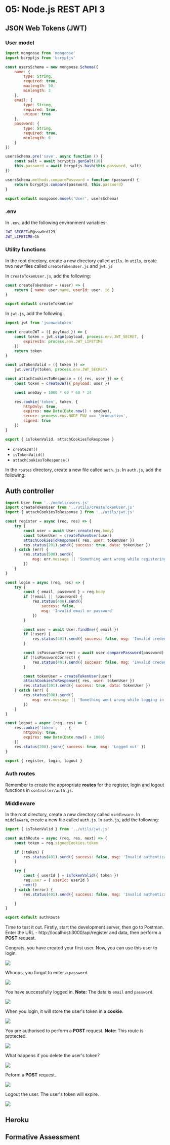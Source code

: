 # 05: Node.js REST API 3

## JSON Web Tokens (JWT)

### User model

```js
import mongoose from 'mongoose'
import bcryptjs from 'bcryptjs'

const usersSchema = new mongoose.Schema({
    name: {
        type: String,
        required: true,
        maxlength: 50,
        minlength: 3
    },
    email: {
        type: String,
        required: true,
        unique: true
    },
    password: {
        type: String,
        required: true,
        minlength: 6
    }
})
```

```js
usersSchema.pre('save', async function () {
    const salt = await bcryptjs.genSalt(10)
    this.password = await bcryptjs.hash(this.password, salt)
})

usersSchema.methods.comparePassword = function (password) {
    return bcryptjs.compare(password, this.password)
}
```

```js
export default mongoose.model('User', usersSchema)
```

### .env

In `.env`, add the following environment variables:

```bash
JWT_SECRET=P@ssw0rd123
JWT_LIFETIME=1h
```


### Utility functions

In the root directory, create a new directory called `utils`. In `utils`, create two new files called `createTokenUser.js` and `jwt.js`

In `createTokenUser.js`, add the following:

```js
const createTokenUser = (user) => {
    return { name: user.name, userId: user._id }
}

export default createTokenUser
```

In `jwt.js`, add the following:

```js
import jwt from 'jsonwebtoken'

const createJWT = ({ payload }) => {
    const token = jwt.sign(payload, process.env.JWT_SECRET, {
        expiresIn: process.env.JWT_LIFETIME
    })
    return token
}

const isTokenValid = ({ token }) =>
    jwt.verify(token, process.env.JWT_SECRET)

const attachCookiesToResponse = ({ res, user }) => {
    const token = createJWT({ payload: user })

    const oneDay = 1000 * 60 * 60 * 24

    res.cookie('token', token, {
        httpOnly: true,
        expires: new Date(Date.now() + oneDay),
        secure: process.env.NODE_ENV === 'production',
        signed: true
    })
}

export { isTokenValid, attachCookiesToResponse }
```

- `createJWT()`
- `isTokenValid()`
- `attachCookiesToResponse()`

In the `routes` directory, create a new file called `auth.js`. In `auth.js`, add the following:

## Auth controller

```js
import User from '../models/users.js'
import createTokenUser from '../utils/createTokenUser.js'
import { attachCookiesToResponse } from '../utils/jwt.js'
```

```js
const register = async (req, res) => {
    try {
        const user = await User.create(req.body)
        const tokenUser = createTokenUser(user)
        attachCookiesToResponse({ res, user: tokenUser })
        res.status(201).send({ success: true, data: tokenUser })
    } catch (err) {
        res.status(500).send({
            msg: err.message || 'Something went wrong while registering a user'
        })
    }
}
```

```js
const login = async (req, res) => {
    try {
        const { email, password } = req.body
        if (!email || !password) {
            res.status(400).send({
                success: false,
                msg: 'Invalid email or password'
            })
        }

        const user = await User.findOne({ email })
        if (!user) {
            res.status(401).send({ success: false, msg: 'Invalid credentials' })
        }

        const isPasswordCorrect = await user.comparePassword(password)
        if (!isPasswordCorrect) {
            res.status(401).send({ success: false, msg: 'Invalid credentials' })
        }

        const tokenUser = createTokenUser(user)
        attachCookiesToResponse({ res, user: tokenUser })
        res.status(201).send({ success: true, data: tokenUser })
    } catch (err) {
        res.status(500).send({
            msg: err.message || 'Something went wrong while logging in a user'
        })
    }
}
```

```js
const logout = async (req, res) => {
    res.cookie('token', '', {
        httpOnly: true,
        expires: new Date(Date.now() + 1000)
    })
    res.status(200).json({ success: true, msg: 'Logged out' })
}
```

```js
export { register, login, logout }
```

### Auth routes

Remember to create the appropriate **routes** for the register, login and logout functions in `controller/auth.js`.

### Middleware

In the root directory, create a new directory called `middleware`. In `middleware`, create a new file called `auth.js`. In `auth.js`, add the following:

```js
import { isTokenValid } from '../utils/jwt.js'

const authRoute = async (req, res, next) => {
    const token = req.signedCookies.token

    if (!token) {
        res.status(401).send({ success: false, msg: 'Invalid authentication' })
    }

    try {
        const { userId } = isTokenValid({ token })
        req.user = { userId: userId }
        next()
    } catch (error) {
        res.status(401).send({ success: false, msg: 'Invalid authentication' })

    }
}

export default authRoute
```

Time to test it out. Firstly, start the development server, then go to Postman. Enter the URL - http://localhost:3000/api/register and data, then perform a **POST** request.

Congrats, you have created your first user. Now, you can use this user to login.

<img src="https://github.com/otago-polytechnic-bit-courses/ID607001-intro-app-dev-concepts/blob/master/resources/img/05-node-js-rest-api-3/05-node-js-rest-api-1.JPG" />

Whoops, you forgot to enter a `password`.

<img src="https://github.com/otago-polytechnic-bit-courses/ID607001-intro-app-dev-concepts/blob/master/resources/img/05-node-js-rest-api-3/05-node-js-rest-api-2.JPG" />

You have successfully logged in. **Note:** The data is `email` and `password`.

<img src="https://github.com/otago-polytechnic-bit-courses/ID607001-intro-app-dev-concepts/blob/master/resources/img/05-node-js-rest-api-3/05-node-js-rest-api-3.JPG" />

When you login, it will store the user's token in a **cookie**.

<img src="https://github.com/otago-polytechnic-bit-courses/ID607001-intro-app-dev-concepts/blob/master/resources/img/05-node-js-rest-api-3/05-node-js-rest-api-4.JPG" />

You are authorised to perform a **POST** request. **Note:** This route is protected. 

<img src="https://github.com/otago-polytechnic-bit-courses/ID607001-intro-app-dev-concepts/blob/master/resources/img/05-node-js-rest-api-3/05-node-js-rest-api-5.JPG" />

What happens if you delete the user's token?

<img src="https://github.com/otago-polytechnic-bit-courses/ID607001-intro-app-dev-concepts/blob/master/resources/img/05-node-js-rest-api-3/05-node-js-rest-api-6.JPG" />

Peform a **POST** request.

<img src="https://github.com/otago-polytechnic-bit-courses/ID607001-intro-app-dev-concepts/blob/master/resources/img/05-node-js-rest-api-3/05-node-js-rest-api-7.JPG" />

Logout the user. The user's token will expire.

<img src="https://github.com/otago-polytechnic-bit-courses/ID607001-intro-app-dev-concepts/blob/master/resources/img/05-node-js-rest-api-3/05-node-js-rest-api-8.JPG" />

## Heroku

## Formative Assessment

